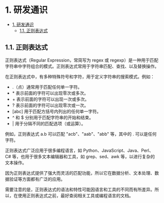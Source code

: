 # 1. 研发通识

- [1. 研发通识](#1-研发通识)
  - [1.1. 正则表达式](#11-正则表达式)


## 1.1. 正则表达式
正则表达式（Regular Expression，常简写为 regex 或 regexp）是一种用于匹配字符串中字符组合的模式。正则表达式常用于字符串匹配、查找、以及替换操作。

在正则表达式中，有多种特殊符号和字符，用于定义字符串的搜索模式。例如：

- .（点）通常用于匹配任何单一字符。
- \* 表示前面的字符可以出现零次或多次。
- \+ 表示前面的字符可以出现一次或多次。
- ? 表示前面的字符可以出现零次或一次。
- [abc] 用于匹配方括号内列出的任何单一字符。
- ^ 和 $ 分别用于匹配字符串的开始和结束。
- | 用于分隔不同的匹配选项（或运算）。

例如，正则表达式 a.b 可以匹配 "acb"、"aab"、"abb" 等，其中的 . 可以是任何字符。

正则表达式广泛应用于很多编程语言，如 Python、JavaScript、Java、Perl、C# 等，也用于很多文本编辑器和工具，如 grep、sed、awk 等，以进行复杂的文本操作。

因为正则表达式提供了强大而灵活的匹配功能，所以它在数据分析、文本处理、数据验证等方面都有广泛的应用。

需要注意的是，正则表达式的语法和特性可能因语言和工具的不同而有所差异。所以，在使用正则表达式之前，最好查阅相关工具或编程语言的文档。